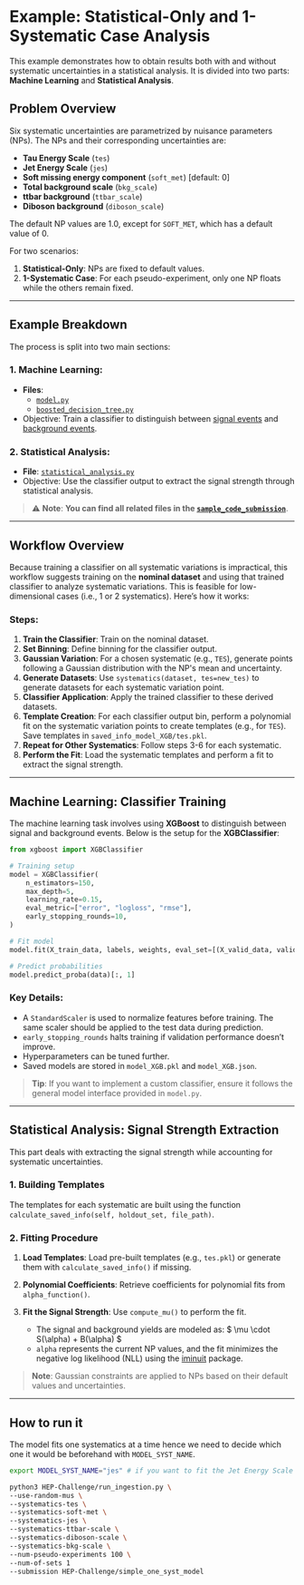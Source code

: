 # Example: Statistical-Only and 1-Systematic Case Analysis

This example demonstrates how to obtain results both with and without systematic uncertainties in a statistical analysis. It is divided into two parts: **Machine Learning** and **Statistical Analysis**. 

## Problem Overview

Six systematic uncertainties are parametrized by nuisance parameters (NPs). The NPs and their corresponding uncertainties are:

- **Tau Energy Scale** (`tes`)
- **Jet Energy Scale** (`jes`)
- **Soft missing energy component** (`soft_met`) [default: 0]
- **Total background scale** (`bkg_scale`)
- **ttbar background** (`ttbar_scale`)
- **Diboson background** (`diboson_scale`)

The default NP values are 1.0, except for `SOFT_MET`, which has a default value of 0. 

For two scenarios:
1. **Statistical-Only**: NPs are fixed to default values.
2. **1-Systematic Case**: For each pseudo-experiment, only one NP floats while the others remain fixed.

---

## Example Breakdown

The process is split into two main sections:

### 1. **Machine Learning**:
   - **Files**: 
     - [`model.py`](https://github.com/FAIR-Universe/HEP-Challenge/blob/master/sample_code_submission/model.py)
     - [`boosted_decision_tree.py`](https://github.com/FAIR-Universe/HEP-Challenge/blob/master/sample_code_submission/statistical_analysis.py)
   - Objective: Train a classifier to distinguish between [signal events](https://fair-universe.lbl.gov/docs/pages/data.html#higgs-signal) and [background events](https://fair-universe.lbl.gov/docs/pages/data.html#z-boson-background).

### 2. **Statistical Analysis**:
   - **File**: [`statistical_analysis.py`](https://github.com/FAIR-Universe/HEP-Challenge/blob/master/sample_code_submission/statistical_analysis.py)
   - Objective: Use the classifier output to extract the signal strength through statistical analysis.

> ⚠️ **Note**: 
> **You can find all related files in the [`sample_code_submission`](https://github.com/FAIR-Universe/HEP-Challenge/tree/master/sample_code_submission)**.

---

## Workflow Overview

Because training a classifier on all systematic variations is impractical, this workflow suggests training on the **nominal dataset** and using that trained classifier to analyze systematic variations. This is feasible for low-dimensional cases (i.e., 1 or 2 systematics). Here’s how it works:

### Steps:
1. **Train the Classifier**: Train on the nominal dataset.
2. **Set Binning**: Define binning for the classifier output.
3. **Gaussian Variation**: For a chosen systematic (e.g., `TES`), generate points following a Gaussian distribution with the NP's mean and uncertainty.
4. **Generate Datasets**: Use `systematics(dataset, tes=new_tes)` to generate datasets for each systematic variation point.
5. **Classifier Application**: Apply the trained classifier to these derived datasets.
6. **Template Creation**: For each classifier output bin, perform a polynomial fit on the systematic variation points to create templates (e.g., for `TES`). Save templates in `saved_info_model_XGB/tes.pkl`.
7. **Repeat for Other Systematics**: Follow steps 3-6 for each systematic.
8. **Perform the Fit**: Load the systematic templates and perform a fit to extract the signal strength.

---

## Machine Learning: Classifier Training

The machine learning task involves using **XGBoost** to distinguish between signal and background events. Below is the setup for the **XGBClassifier**:

```python
from xgboost import XGBClassifier

# Training setup
model = XGBClassifier(
    n_estimators=150, 
    max_depth=5,
    learning_rate=0.15,
    eval_metric=["error", "logloss", "rmse"],
    early_stopping_rounds=10,
)

# Fit model
model.fit(X_train_data, labels, weights, eval_set=[(X_valid_data, valid_set[1])], sample_weight_eval_set=[valid_set[2]], verbose=True)

# Predict probabilities
model.predict_proba(data)[:, 1]
```

### Key Details:
- A `StandardScaler` is used to normalize features before training. The same scaler should be applied to the test data during prediction.
- `early_stopping_rounds` halts training if validation performance doesn’t improve.
- Hyperparameters can be tuned further.
- Saved models are stored in `model_XGB.pkl` and `model_XGB.json`.

> **Tip**: If you want to implement a custom classifier, ensure it follows the general model interface provided in `model.py`.

---

## Statistical Analysis: Signal Strength Extraction

This part deals with extracting the signal strength while accounting for systematic uncertainties.

### 1. **Building Templates**
The templates for each systematic are built using the function `calculate_saved_info(self, holdout_set, file_path)`.

### 2. **Fitting Procedure**
1. **Load Templates**: Load pre-built templates (e.g., `tes.pkl`) or generate them with `calculate_saved_info()` if missing.
2. **Polynomial Coefficients**: Retrieve coefficients for polynomial fits from `alpha_function()`.
3. **Fit the Signal Strength**: Use `compute_mu()` to perform the fit.

   - The signal and background yields are modeled as: $ \mu \cdot S(\alpha) + B(\alpha) $
   - `alpha` represents the current NP values, and the fit minimizes the negative log likelihood (NLL) using the [iminuit](https://scikit-hep.org/iminuit/about.html) package.

> **Note**: Gaussian constraints are applied to NPs based on their default values and uncertainties.

---

## How to run it
The model fits one systematics at a time hence we need to decide which one it would be beforehand with `MODEL_SYST_NAME`.
```bash
export MODEL_SYST_NAME="jes" # if you want to fit the Jet Energy Scale systematics

python3 HEP-Challenge/run_ingestion.py \ 
--use-random-mus \ 
--systematics-tes \ 
--systematics-soft-met \ 
--systematics-jes \ 
--systematics-ttbar-scale \ 
--systematics-diboson-scale \ 
--systematics-bkg-scale \
--num-pseudo-experiments 100 \ 
--num-of-sets 1 
--submission HEP-Challenge/simple_one_syst_model
```